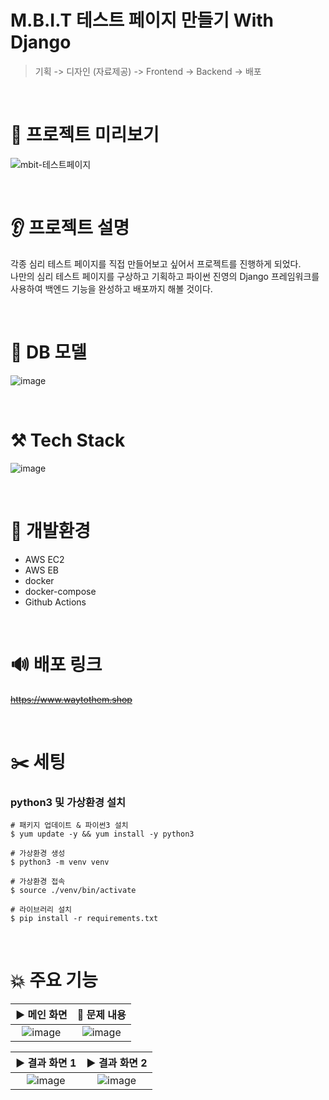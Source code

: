 # M.B.I.T 테스트 페이지 만들기 With Django

> 기획 -> 디자인 (자료제공) -> Frontend -> Backend -> 배포

<br>

# 👀 프로젝트 미리보기  
![mbit-테스트페이지](https://github.com/JaehyoJJAng/githubio.comment/assets/91415701/2670f66f-57e9-4d5e-bfd3-7353b975a48a)

<br>

# 👂 프로젝트 설명

각종 심리 테스트 페이지를 직접 만들어보고 싶어서 프로젝트를 진행하게 되었다.  
나만의 심리 테스트 페이지를 구상하고 기획하고 파이썬 진영의 Django 프레임워크를 사용하여 백엔드 기능을 완성하고 배포까지 해볼 것이다.

<br>

# 📂 DB 모델  
![image](https://github.com/JaehyoJJAng/githubio.comment/assets/91415701/5115107e-3241-4765-8dc8-33ef31f9869a)

<br>

# ⚒️ Tech Stack

![image](https://github.com/JaehyoJJAng/githubio.comment/assets/91415701/cec8d575-3e9c-44bd-9b1a-27157a3a968d)

<br>

# 📜 개발환경

- AWS EC2
- AWS EB
- docker
- docker-compose
- Github Actions

<br>

# 🔊 배포 링크

~~https://www.waytothem.shop~~

<br>

# ✂️ 세팅

### python3 및 가상환경 설치  
```shell
# 패키지 업데이트 & 파이썬3 설치
$ yum update -y && yum install -y python3

# 가상환경 생성
$ python3 -m venv venv

# 가상환경 접속
$ source ./venv/bin/activate

# 라이브러리 설치
$ pip install -r requirements.txt
```

<br>

# 💥 주요 기능

| ▶️ 메인 화면 | 🔨 문제 내용 |
| :----: | :----: |
|![image](https://github.com/JaehyoJJAng/githubio.comment/assets/91415701/e52a70f1-0792-40ee-843b-8e33bd0f5a43) | ![image](https://github.com/JaehyoJJAng/githubio.comment/assets/91415701/269ac263-3405-4eb4-908f-89fd3a049817)

| ▶️ 결과 화면 1 | ▶️ 결과 화면 2|
| :----: | :----: |
| ![image](https://github.com/JaehyoJJAng/githubio.comment/assets/91415701/8b2a4924-2467-4bc2-b362-1b2e9ab1c9d9) |  ![image](https://github.com/JaehyoJJAng/githubio.comment/assets/91415701/c8d5d62a-6695-4807-941d-c8d9c9e87e6c) |
